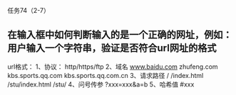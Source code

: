 任务74（2-7）

## 在输入框中如何判断输入的是一个正确的网址，例如：用户输入一个字符串，验证是否符合url网址的格式

url格式：
1、协议：  http/https/ftp
2、域名
    www.baidu.com
    zhufeng.com
    kbs.sports.qq.com
    kbs.sports.qq.com.cn
3、请求路径
    /
    /index.html
    /stu/index.html
    /stu/
4、问号传参
    ?xxx=xxx&a=b
5、哈希值
    #xxx


